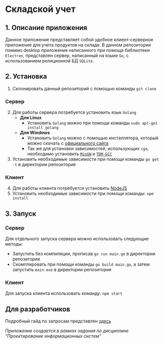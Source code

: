 # Складской учет

## 1. Описание приложения
Данное приложение представляет собой удобное клиент-серверное приложение для учета продуктов на складе.
В данном репозитории помимо desktop приложения написанного при помощи библиотеки `Electron`, представлен сервер,
написанный на языке `Go`, с использованием реляционной БД `SQLite`.

## 2. Установка
1. Склонировать данный репозиторий с помощью команды `git clone`
### Сервер
2. Для работы сервера потребуется установить язык `Golang`
    - **Для Linux**
        - Установить `Golang` можно при помощи команды `sudo apt-get install golang`
    - **Для Windows**
        - Установить `Golang` можно с помощью инсталлятора, который можно скачать с [официального сайта](https://golang.org/dl/ "Официальный сайт Go")
        - Так же для установки зависимостей, использующих `cgo`, необходимо установить [`MinGW`](https://sourceforge.net/projects/mingw-w64/ "MinGW (64-bit)") и [`TDM-GCC`](http://tdm-gcc.tdragon.net/download "TDM-GCC")
3. Установить необходимые зависимости при помощи команды `go get -t` в директории репозитория
### Клиент
4. Для работы клиента потребуется установить [NodeJS](https://nodejs.org/en/download/ "Официальный сайт NodeJS")
5. Установить необходимые зависимости при помощи команды: `npm install`

## 3. Запуск
### Сервер
Для отдельного запуска сервера можно использовать следующие методы:
* Запустить без компиляции, прописав `go run main.go` в директории репозитория
* Скомплировать при помощи команды `go build main.go`, а затем запустить `main.exe` в директории репозитория
### Клиент
Для запуска клиента использовать команду: `npm start`

## Для разработчиков 
Подробный гайд по запросам представлен [здесь](https://github.com/clawdebob/warehouse-control/edit/master/REQUESTS.md "Гайд по запросам")

_Приложение создается в рамках задания по дисциплине "Проектирование информационных систем"_
